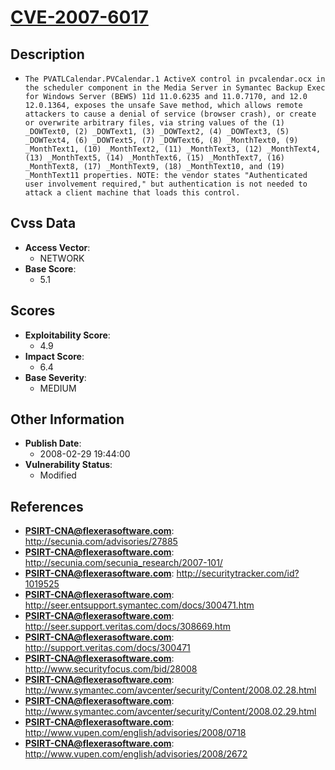 
# [CVE-2007-6017](http://secunia.com/advisories/27885)

## Description

- `The PVATLCalendar.PVCalendar.1 ActiveX control in pvcalendar.ocx in the scheduler component in the Media Server in Symantec Backup Exec for Windows Server (BEWS) 11d 11.0.6235 and 11.0.7170, and 12.0 12.0.1364, exposes the unsafe Save method, which allows remote attackers to cause a denial of service (browser crash), or create or overwrite arbitrary files, via string values of the (1) _DOWText0, (2) _DOWText1, (3) _DOWText2, (4) _DOWText3, (5) _DOWText4, (6) _DOWText5, (7) _DOWText6, (8) _MonthText0, (9) _MonthText1, (10) _MonthText2, (11) _MonthText3, (12) _MonthText4, (13) _MonthText5, (14) _MonthText6, (15) _MonthText7, (16) _MonthText8, (17) _MonthText9, (18) _MonthText10, and (19) _MonthText11 properties. NOTE: the vendor states "Authenticated user involvement required," but authentication is not needed to attack a client machine that loads this control.`

## Cvss Data

- **Access Vector**:
  - NETWORK
- **Base Score**:
  - 5.1

## Scores

- **Exploitability Score**:
  - 4.9
- **Impact Score**:
  - 6.4
- **Base Severity**:
  - MEDIUM

## Other Information

- **Publish Date**:
  - 2008-02-29 19:44:00
- **Vulnerability Status**:
  - Modified

## References

- **PSIRT-CNA@flexerasoftware.com**: http://secunia.com/advisories/27885
- **PSIRT-CNA@flexerasoftware.com**: http://secunia.com/secunia_research/2007-101/
- **PSIRT-CNA@flexerasoftware.com**: http://securitytracker.com/id?1019525
- **PSIRT-CNA@flexerasoftware.com**: http://seer.entsupport.symantec.com/docs/300471.htm
- **PSIRT-CNA@flexerasoftware.com**: http://seer.support.veritas.com/docs/308669.htm
- **PSIRT-CNA@flexerasoftware.com**: http://support.veritas.com/docs/300471
- **PSIRT-CNA@flexerasoftware.com**: http://www.securityfocus.com/bid/28008
- **PSIRT-CNA@flexerasoftware.com**: http://www.symantec.com/avcenter/security/Content/2008.02.28.html
- **PSIRT-CNA@flexerasoftware.com**: http://www.symantec.com/avcenter/security/Content/2008.02.29.html
- **PSIRT-CNA@flexerasoftware.com**: http://www.vupen.com/english/advisories/2008/0718
- **PSIRT-CNA@flexerasoftware.com**: http://www.vupen.com/english/advisories/2008/2672
